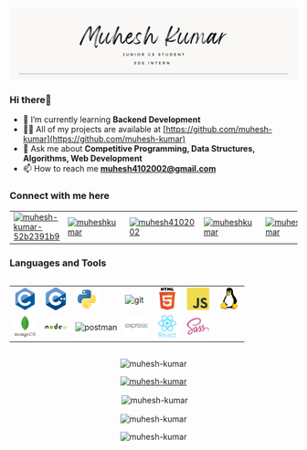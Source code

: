 [![MastHead](https://github.com/muhesh-kumar/muhesh-kumar/blob/main/assets/banner.png)](https://github.com/muhesh-kumar)

### Hi there👋

- 🌱 I’m currently learning **Backend Development**
- 👨‍💻 All of my projects are available at [https://github.com/muhesh-kumar](https://github.com/muhesh-kumar)
- 💬 Ask me about **Competitive Programming, Data Structures, Algorithms, Web Development**
- 📫 How to reach me **muhesh4102002@gmail.com**

<!-- SOCIALS -->

### Connect with me here

<table>
<tr>
<td>
<a href="https://linkedin.com/in/muhesh-kumar-52b2391b9" target="blank"><img align="center" src="https://raw.githubusercontent.com/rahuldkjain/github-profile-readme-generator/master/src/images/icons/Social/linked-in-alt.svg" alt="muhesh-kumar-52b2391b9" height="30" width="40" /></a>
</td>
<td>
<a href="https://www.codechef.com/users/muheshkumar" target="blank"><img align="center" src="https://cdn.jsdelivr.net/npm/simple-icons@3.1.0/icons/codechef.svg" alt="muheshkumar" height="30" width="40" /></a>
</td>
<td>
<a href="https://www.hackerrank.com/muhesh4102002" target="blank"><img align="center" src="https://raw.githubusercontent.com/rahuldkjain/github-profile-readme-generator/master/src/images/icons/Social/hackerrank.svg" alt="muhesh4102002" height="30" width="40" /></a>
</td>
<td>
<a href="https://codeforces.com/profile/muheshkumar" target="blank"><img align="center" src="https://raw.githubusercontent.com/rahuldkjain/github-profile-readme-generator/master/src/images/icons/Social/codeforces.svg" alt="muheshkumar" height="30" width="40" /></a>
</td>
<td>
<a href="https://www.leetcode.com/muheshkumar" target="blank"><img align="center" src="https://raw.githubusercontent.com/rahuldkjain/github-profile-readme-generator/master/src/images/icons/Social/leet-code.svg" alt="muheshkumar" height="30" width="40" /></a>
</td>
<td>
<a href="https://www.hackerearth.com/@muhesh4102002" target="blank"><img align="center" src="https://raw.githubusercontent.com/rahuldkjain/github-profile-readme-generator/master/src/images/icons/Social/hackerearth.svg" alt="@muhesh4102002" height="30" width="40" /></a>
</td>
</tr>
</table>

<!-- LANGUAGES AND TOOLS -->

### Languages and Tools

<div align="center" style="display: flex; flex-wrap: wrap; gap: 15px">
<table>
<tr>
<td>
<img src="https://raw.githubusercontent.com/devicons/devicon/master/icons/c/c-original.svg" alt="c" width="40" height="40"/>
</td>
<td>
<img src="https://raw.githubusercontent.com/devicons/devicon/master/icons/cplusplus/cplusplus-original.svg" alt="cplusplus" width="40" height="40"/>
</td>
<td>
<img src="https://raw.githubusercontent.com/devicons/devicon/master/icons/python/python-original.svg" alt="python" width="40" height="40"/>
</td>
<td>
<img src="https://www.vectorlogo.zone/logos/git-scm/git-scm-icon.svg" alt="git" width="40" height="40"/>
</td>
<td>
<img src="https://raw.githubusercontent.com/devicons/devicon/master/icons/html5/html5-original-wordmark.svg" alt="html5" width="40" height="40"/>
</td>
<td>
<img src="https://raw.githubusercontent.com/devicons/devicon/master/icons/javascript/javascript-original.svg" alt="javascript" width="40" height="40"/>
</td>
<td>
<img src="https://raw.githubusercontent.com/devicons/devicon/master/icons/linux/linux-original.svg" alt="linux" width="40" height="40"/>
</td>
</tr>
<tr>
<td>
<img src="https://raw.githubusercontent.com/devicons/devicon/master/icons/mongodb/mongodb-original-wordmark.svg" alt="mongodb" width="40" height="40"/>
</td>
<td>
<img src="https://raw.githubusercontent.com/devicons/devicon/master/icons/nodejs/nodejs-original-wordmark.svg" alt="nodejs" width="40" height="40"/>
</td>
<td>
<img src="https://www.vectorlogo.zone/logos/getpostman/getpostman-icon.svg" alt="postman" width="40" height="40"/>
</td>
<td>
<img src="https://raw.githubusercontent.com/devicons/devicon/master/icons/express/express-original-wordmark.svg" alt="express" width="40" height="40"/>
</td>
<td>
<img src="https://raw.githubusercontent.com/devicons/devicon/master/icons/react/react-original-wordmark.svg" alt="react" width="40" height="40"/>
</td>
<td>
<img src="https://raw.githubusercontent.com/devicons/devicon/master/icons/sass/sass-original.svg" alt="sass" width="40" height="40"/>
</td>
</tr>
</table>
</div>

<!-- MOST USED LANGUAGES -->
<p align="center"><img align="center" src="https://github-readme-stats.vercel.app/api/top-langs?username=muhesh-kumar&show_icons=true&locale=en&layout=compact" alt="muhesh-kumar" /></p>

<!-- PROFILE TROPHYS -->
<p align="center"><a href="https://github.com/ryo-ma/github-profile-trophy"><img src="https://github-profile-trophy.vercel.app/?username=muhesh-kumar" alt="muhesh-kumar" /></a> </p>

<!-- GITHUB STATUS -->
<p align="center">&nbsp;<img align="center" src="https://github-readme-stats.vercel.app/api?username=muhesh-kumar&show_icons=true&locale=en" alt="muhesh-kumar" /></p>

<!-- CONTRIBUTIONS AND STREAK -->
<p align="center"><img align="center" src="https://github-readme-streak-stats.herokuapp.com/?user=muhesh-kumar&" alt="muhesh-kumar" /></p>

<!-- PROFILE VIEWS BADGE -->
<p align="center"> <img src="https://komarev.com/ghpvc/?username=muhesh-kumar&label=Profile%20views&color=0e75b6&style=flat" alt="muhesh-kumar" /> </p>

